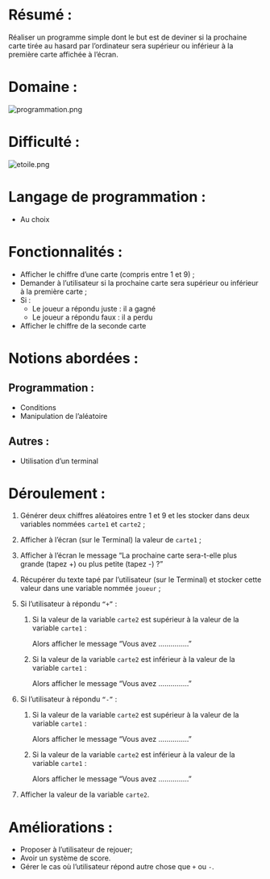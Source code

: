 # Résumé :

Réaliser un programme simple dont le but est de deviner si la prochaine carte tirée au hasard par l’ordinateur sera supérieur ou inférieur à la première carte affichée à l’écran.

# Domaine :

![programmation.png](https://s3-us-west-2.amazonaws.com/secure.notion-static.com/89d0a8a9-5a49-4737-9cbd-867fc4f478a9/programmation.png)

# Difficulté :

![etoile.png](https://s3-us-west-2.amazonaws.com/secure.notion-static.com/87bb1a61-62a4-41b0-9070-179ca3d67ecb/etoile.png)

# Langage de programmation :

- Au choix

# Fonctionnalités :

- Afficher le chiffre d’une carte (compris entre 1 et 9) ;
- Demander à l’utilisateur si la prochaine carte sera supérieur ou inférieur à la première carte ;
- Si :
    - Le joueur a répondu juste : il a gagné
    - Le joueur a répondu faux : il a perdu
- Afficher le chiffre de la seconde carte

# Notions abordées :

## Programmation :

- Conditions
- Manipulation de l’aléatoire

## Autres :

- Utilisation d’un terminal

# Déroulement :

1. Générer deux chiffres aléatoires entre 1 et 9 et les stocker dans deux variables nommées `carte1` et `carte2` ;
2. Afficher à l’écran (sur le Terminal) la valeur de `carte1` ;
3. Afficher à l’écran le message “La prochaine carte sera-t-elle plus grande (tapez +) ou plus petite (tapez -) ?”
4. Récupérer du texte tapé par l’utilisateur (sur le Terminal) et stocker cette valeur dans une variable nommée `joueur` ;
5. Si l’utilisateur à répondu `“+”` :
    1. Si la valeur de la variable `carte2` est supérieur à la valeur de la variable `carte1` :
        
        Alors afficher le message “Vous avez ……………”
        
    2. Si la valeur de la variable `carte2` est inférieur à la valeur de la variable `carte1` :
        
        Alors afficher le message “Vous avez ……………”
        
6. Si l’utilisateur à répondu `“-”` :
    1. Si la valeur de la variable `carte2` est supérieur à la valeur de la variable `carte1` :
        
        Alors afficher le message “Vous avez ……………”
        
    2. Si la valeur de la variable `carte2` est inférieur à la valeur de la variable `carte1` :
        
        Alors afficher le message “Vous avez ……………”
        
7. Afficher la valeur de la variable `carte2`.

# Améliorations :

- Proposer à l’utilisateur de rejouer;
- Avoir un système de score.
- Gérer le cas où l’utilisateur répond autre chose que `+` ou `-`.
